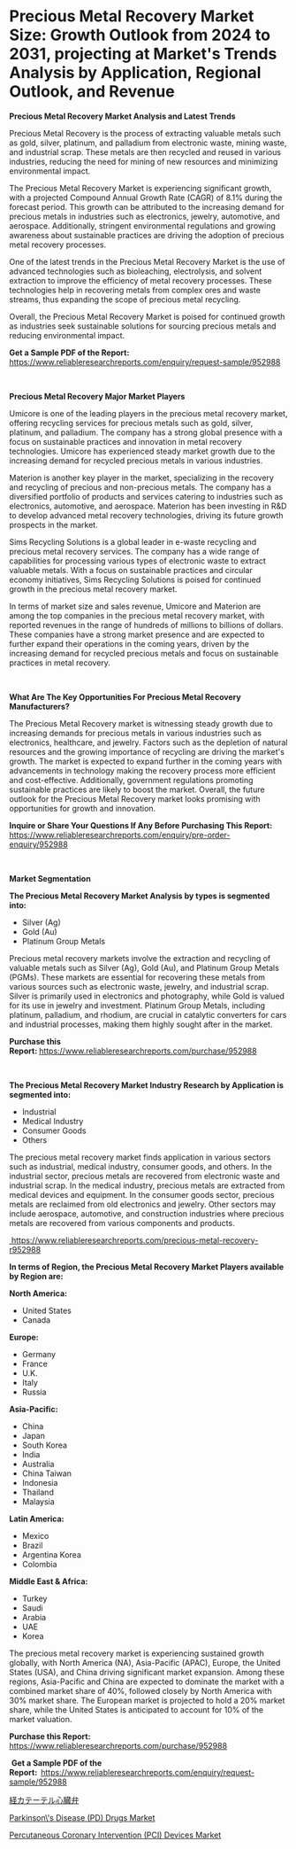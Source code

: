 <p><h1>Precious Metal Recovery Market Size: Growth Outlook from 2024 to 2031, projecting at Market's Trends Analysis by Application, Regional Outlook, and Revenue</h1></p><p><strong>Precious Metal Recovery Market Analysis and Latest Trends</strong></p>
<p><p>Precious Metal Recovery is the process of extracting valuable metals such as gold, silver, platinum, and palladium from electronic waste, mining waste, and industrial scrap. These metals are then recycled and reused in various industries, reducing the need for mining of new resources and minimizing environmental impact.</p><p>The Precious Metal Recovery Market is experiencing significant growth, with a projected Compound Annual Growth Rate (CAGR) of 8.1% during the forecast period. This growth can be attributed to the increasing demand for precious metals in industries such as electronics, jewelry, automotive, and aerospace. Additionally, stringent environmental regulations and growing awareness about sustainable practices are driving the adoption of precious metal recovery processes.</p><p>One of the latest trends in the Precious Metal Recovery Market is the use of advanced technologies such as bioleaching, electrolysis, and solvent extraction to improve the efficiency of metal recovery processes. These technologies help in recovering metals from complex ores and waste streams, thus expanding the scope of precious metal recycling.</p><p>Overall, the Precious Metal Recovery Market is poised for continued growth as industries seek sustainable solutions for sourcing precious metals and reducing environmental impact.</p></p>
<p><strong>Get a Sample PDF of the Report:&nbsp;</strong> <a href="https://www.reliableresearchreports.com/enquiry/request-sample/952988">https://www.reliableresearchreports.com/enquiry/request-sample/952988</a></p>
<p>&nbsp;</p>
<p><strong>Precious Metal Recovery Major Market Players</strong></p>
<p><p>Umicore is one of the leading players in the precious metal recovery market, offering recycling services for precious metals such as gold, silver, platinum, and palladium. The company has a strong global presence with a focus on sustainable practices and innovation in metal recovery technologies. Umicore has experienced steady market growth due to the increasing demand for recycled precious metals in various industries.</p><p>Materion is another key player in the market, specializing in the recovery and recycling of precious and non-precious metals. The company has a diversified portfolio of products and services catering to industries such as electronics, automotive, and aerospace. Materion has been investing in R&D to develop advanced metal recovery technologies, driving its future growth prospects in the market.</p><p>Sims Recycling Solutions is a global leader in e-waste recycling and precious metal recovery services. The company has a wide range of capabilities for processing various types of electronic waste to extract valuable metals. With a focus on sustainable practices and circular economy initiatives, Sims Recycling Solutions is poised for continued growth in the precious metal recovery market.</p><p>In terms of market size and sales revenue, Umicore and Materion are among the top companies in the precious metal recovery market, with reported revenues in the range of hundreds of millions to billions of dollars. These companies have a strong market presence and are expected to further expand their operations in the coming years, driven by the increasing demand for recycled precious metals and focus on sustainable practices in metal recovery.</p></p>
<p>&nbsp;</p>
<p><strong>What Are The Key Opportunities For Precious Metal Recovery Manufacturers?</strong></p>
<p><p>The Precious Metal Recovery market is witnessing steady growth due to increasing demands for precious metals in various industries such as electronics, healthcare, and jewelry. Factors such as the depletion of natural resources and the growing importance of recycling are driving the market's growth. The market is expected to expand further in the coming years with advancements in technology making the recovery process more efficient and cost-effective. Additionally, government regulations promoting sustainable practices are likely to boost the market. Overall, the future outlook for the Precious Metal Recovery market looks promising with opportunities for growth and innovation.</p></p>
<p><strong>Inquire or Share Your Questions If Any Before Purchasing This Report:</strong> <a href="https://www.reliableresearchreports.com/enquiry/pre-order-enquiry/952988">https://www.reliableresearchreports.com/enquiry/pre-order-enquiry/952988</a></p>
<p>&nbsp;</p>
<p><strong>Market Segmentation</strong></p>
<p><strong>The Precious Metal Recovery Market Analysis by types is segmented into:</strong></p>
<p><ul><li>Silver (Ag)</li><li>Gold (Au)</li><li>Platinum Group Metals</li></ul></p>
<p><p>Precious metal recovery markets involve the extraction and recycling of valuable metals such as Silver (Ag), Gold (Au), and Platinum Group Metals (PGMs). These markets are essential for recovering these metals from various sources such as electronic waste, jewelry, and industrial scrap. Silver is primarily used in electronics and photography, while Gold is valued for its use in jewelry and investment. Platinum Group Metals, including platinum, palladium, and rhodium, are crucial in catalytic converters for cars and industrial processes, making them highly sought after in the market.</p></p>
<p><strong>Purchase this Report:&nbsp;</strong><a href="https://www.reliableresearchreports.com/purchase/952988">https://www.reliableresearchreports.com/purchase/952988</a></p>
<p>&nbsp;</p>
<p><strong>The Precious Metal Recovery Market Industry Research by Application is segmented into:</strong></p>
<p><ul><li>Industrial</li><li>Medical Industry</li><li>Consumer Goods</li><li>Others</li></ul></p>
<p><p>The precious metal recovery market finds application in various sectors such as industrial, medical industry, consumer goods, and others. In the industrial sector, precious metals are recovered from electronic waste and industrial scrap. In the medical industry, precious metals are extracted from medical devices and equipment. In the consumer goods sector, precious metals are reclaimed from old electronics and jewelry. Other sectors may include aerospace, automotive, and construction industries where precious metals are recovered from various components and products.</p></p>
<p><a href="https://www.reliableresearchreports.com/precious-metal-recovery-r952988">&nbsp;https://www.reliableresearchreports.com/precious-metal-recovery-r952988</a></p>
<p><strong>In terms of Region, the Precious Metal Recovery Market Players available by Region are:</strong></p>
<p>
    <p> <strong> North America: </strong>
        <ul>
            <li>United States</li>
            <li>Canada</li>
        </ul>
        </p> 
    <p> <strong> Europe: </strong>
        <ul>
            <li>Germany</li>
            <li>France</li>
            <li>U.K.</li>
            <li>Italy</li>
            <li>Russia</li>
        </ul>
        </p> 
    <p> <strong> Asia-Pacific: </strong>
        <ul>
            <li>China</li>
            <li>Japan</li>
            <li>South Korea</li>
            <li>India</li>
            <li>Australia</li>
            <li>China Taiwan</li>
            <li>Indonesia</li>
            <li>Thailand</li>
            <li>Malaysia</li>
        </ul>
        </p> 
    <p> <strong> Latin America: </strong>
        <ul>
            <li>Mexico</li>
            <li>Brazil</li>
            <li>Argentina Korea</li>
            <li>Colombia</li>
        </ul>
        </p> 
    <p> <strong> Middle East & Africa: </strong>
        <ul>
            <li>Turkey</li>
            <li>Saudi</li>
            <li>Arabia</li>
            <li>UAE</li>
            <li>Korea</li>
        </ul>
    </p>
    </p>
<p><p>The precious metal recovery market is experiencing sustained growth globally, with North America (NA), Asia-Pacific (APAC), Europe, the United States (USA), and China driving significant market expansion. Among these regions, Asia-Pacific and China are expected to dominate the market with a combined market share of 40%, followed closely by North America with 30% market share. The European market is projected to hold a 20% market share, while the United States is anticipated to account for 10% of the market valuation.</p></p>
<p><strong>Purchase this Report: </strong><a href="https://www.reliableresearchreports.com/purchase/952988">https://www.reliableresearchreports.com/purchase/952988</a></p>
<p>&nbsp;<strong>Get a Sample PDF of the Report:&nbsp;&nbsp;</strong><a href="https://www.reliableresearchreports.com/enquiry/request-sample/952988">https://www.reliableresearchreports.com/enquiry/request-sample/952988</a></p>
<p><strong></strong></p>
<p><p><a href="https://medium.com/@callumnowacki2000/%E6%AC%A1%E3%81%AE%E6%96%87%E7%AB%A0%E3%82%92%E6%97%A5%E6%9C%AC%E8%AA%9E%E3%81%AB%E7%BF%BB%E8%A8%B3%E3%81%97%E3%81%A6%E3%81%8F%E3%81%A0%E3%81%95%E3%81%84-transcatheter-heart-valves-market-trends-forecast-and-competitive-analysis-to-530dbb9723b2">経カテーテル心臓弁</a></p><p><a href="https://www.linkedin.com/pulse/parkinsons-disease-pd-drugs-market-size-reveals-best-marketing-zc37f">Parkinson\'s Disease (PD) Drugs Market</a></p><p><a href="https://www.linkedin.com/pulse/percutaneous-coronary-intervention-pci-devices-market-insight-v4jue">Percutaneous Coronary Intervention (PCI) Devices Market</a></p></p>
